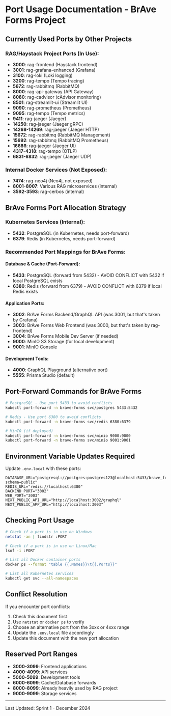 # Port Usage Documentation - BrAve Forms Project

## Currently Used Ports by Other Projects

### RAG/Haystack Project Ports (In Use):
- **3000**: rag-frontend (Haystack frontend)
- **3001**: rag-grafana-enhanced (Grafana)  
- **3100**: rag-loki (Loki logging)
- **3200**: rag-tempo (Tempo tracing)
- **5672**: rag-rabbitmq (RabbitMQ)
- **8000**: rag-api-gateway (API Gateway)
- **8080**: rag-cadvisor (cAdvisor monitoring)
- **8501**: rag-streamlit-ui (Streamlit UI)
- **9090**: rag-prometheus (Prometheus)
- **9095**: rag-tempo (Tempo metrics)
- **9411**: rag-jaeger (Jaeger)
- **14250**: rag-jaeger (Jaeger gRPC)
- **14268-14269**: rag-jaeger (Jaeger HTTP)
- **15672**: rag-rabbitmq (RabbitMQ Management)
- **15692**: rag-rabbitmq (RabbitMQ Prometheus)
- **16686**: rag-jaeger (Jaeger UI)
- **4317-4318**: rag-tempo (OTLP)
- **6831-6832**: rag-jaeger (Jaeger UDP)

### Internal Docker Services (Not Exposed):
- **7474**: rag-neo4j (Neo4j, not exposed)
- **8001-8007**: Various RAG microservices (internal)
- **3592-3593**: rag-cerbos (internal)

## BrAve Forms Port Allocation Strategy

### Kubernetes Services (Internal):
- **5432**: PostgreSQL (in Kubernetes, needs port-forward)
- **6379**: Redis (in Kubernetes, needs port-forward)

### Recommended Port Mappings for BrAve Forms:

#### Database & Cache (Port-Forward):
- **5433**: PostgreSQL (forward from 5432) - AVOID CONFLICT with 5432 if local PostgreSQL exists
- **6380**: Redis (forward from 6379) - AVOID CONFLICT with 6379 if local Redis exists

#### Application Ports:
- **3002**: BrAve Forms Backend/GraphQL API (was 3001, but that's taken by Grafana)
- **3003**: BrAve Forms Web Frontend (was 3000, but that's taken by rag-frontend)
- **3004**: BrAve Forms Mobile Dev Server (if needed)
- **9000**: MinIO S3 Storage (for local development)
- **9001**: MinIO Console

#### Development Tools:
- **4000**: GraphQL Playground (alternative port)
- **5555**: Prisma Studio (default)

## Port-Forward Commands for BrAve Forms

```bash
# PostgreSQL - Use port 5433 to avoid conflicts
kubectl port-forward -n brave-forms svc/postgres 5433:5432

# Redis - Use port 6380 to avoid conflicts  
kubectl port-forward -n brave-forms svc/redis 6380:6379

# MinIO (if deployed)
kubectl port-forward -n brave-forms svc/minio 9000:9000
kubectl port-forward -n brave-forms svc/minio 9001:9001
```

## Environment Variable Updates Required

Update `.env.local` with these ports:
```env
DATABASE_URL="postgresql://postgres:postgres123@localhost:5433/brave_forms?schema=public"
REDIS_URL="redis://localhost:6380"
BACKEND_PORT="3002"
WEB_PORT="3003"
NEXT_PUBLIC_API_URL="http://localhost:3002/graphql"
NEXT_PUBLIC_APP_URL="http://localhost:3003"
```

## Checking Port Usage

```bash
# Check if a port is in use on Windows
netstat -an | findstr :PORT

# Check if a port is in use on Linux/Mac
lsof -i :PORT

# List all Docker container ports
docker ps --format "table {{.Names}}\t{{.Ports}}"

# List all Kubernetes services
kubectl get svc --all-namespaces
```

## Conflict Resolution

If you encounter port conflicts:
1. Check this document first
2. Use `netstat` or `docker ps` to verify
3. Choose an alternative port from the 3xxx or 4xxx range
4. Update the `.env.local` file accordingly
5. Update this document with the new port allocation

## Reserved Port Ranges

- **3000-3099**: Frontend applications
- **4000-4099**: API services  
- **5000-5099**: Development tools
- **6000-6099**: Cache/Database forwards
- **8000-8099**: Already heavily used by RAG project
- **9000-9099**: Storage services

---
Last Updated: Sprint 1 - December 2024